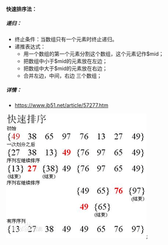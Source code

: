 #### 快速排序法：
##### 递归：
- 终止条件：当数组只有一个元素时终止递归。
- 递推表达式：
  - 用一个数组的第一个元素分割这个数组，这个元素记作$mid；
  - 把数组中小于$mid的元素放在左边；
  - 把数组中大于$mid的元素放在右边；
  - 合并左边，中间，右边 三个数组；
  
##### 详情：
  - <https://www.jb51.net/article/57277.htm>

![图解](./quickSort.jpg);